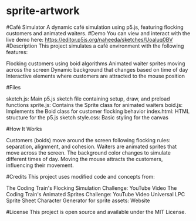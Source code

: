 # sprite-artwork
#Café Simulator
A dynamic café simulation using p5.js, featuring flocking customers and animated waiters.
#Demo
You can view and interact with the live demo here: https://editor.p5js.org/naheeda/sketches/Uoaluq0BV
#Description
This project simulates a café environment with the following features:

Flocking customers using boid algorithms
Animated waiter sprites moving across the screen
Dynamic background that changes based on time of day
Interactive elements where customers are attracted to the mouse position

#Files

sketch.js: Main p5.js sketch file containing setup, draw, and preload functions
sprite.js: Contains the Sprite class for animated waiters
boid.js: Implements the Boid class for customer flocking behavior
index.html: HTML structure for the p5.js sketch
style.css: Basic styling for the canvas

#How It Works

Customers (boids) move around the screen following flocking rules: separation, alignment, and cohesion.
Waiters are animated sprites that move across the screen.
The background color changes to simulate different times of day.
Moving the mouse attracts the customers, influencing their movement.

#Credits
This project uses modified code and concepts from:

The Coding Train's Flocking Simulation Challenge: YouTube Video
The Coding Train's Animated Sprites Challenge: YouTube Video
Universal LPC Sprite Sheet Character Generator for sprite assets: Website

#License
This project is open source and available under the MIT License.
